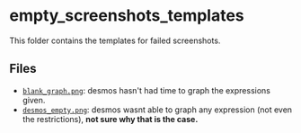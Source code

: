 # empty_screenshots_templates

This folder contains the templates for failed screenshots.

## Files

- [`blank_graph.png`](.\backend\empty_screenshots_templates\blank_graph.png): desmos hasn't had time to graph the expressions given.
- [`desmos_empty.png`](.\backend\empty_screenshots_templates\desmos_empty.png): desmos wasnt able to graph any expression (not even the restrictions), **not sure why that is the case.**

